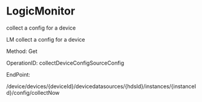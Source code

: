 #     LogicMonitor


collect a config for a device

LM collect a config for a device

Method: Get

OperationID: collectDeviceConfigSourceConfig

EndPoint:

/device/devices/{deviceId}/devicedatasources/{hdsId}/instances/{instanceId}/config/collectNow
